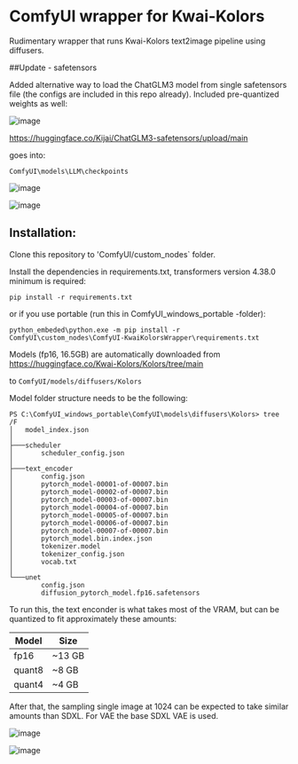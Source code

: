 # ComfyUI wrapper for Kwai-Kolors

Rudimentary wrapper that runs Kwai-Kolors text2image pipeline using diffusers.

##Update - safetensors

Added alternative way to load the ChatGLM3 model from single safetensors file (the configs are included in this repo already).
Included pre-quantized weights as well:

![image](https://github.com/kijai/ComfyUI-KwaiKolorsWrapper/assets/40791699/eea1f807-84f5-411f-98da-432c4aebf235) 

https://huggingface.co/Kijai/ChatGLM3-safetensors/upload/main

goes into:

`ComfyUI\models\LLM\checkpoints`

![image](https://github.com/kijai/ComfyUI-KwaiKolorsWrapper/assets/40791699/4dc62aa4-e318-4824-8e9b-87d4756cfa2b)

![image](https://github.com/kijai/ComfyUI-KwaiKolorsWrapper/assets/40791699/dd9a2698-1152-441c-9b45-0b1ff09b31dd)


## Installation:

Clone this repository to 'ComfyUI/custom_nodes` folder.

Install the dependencies in requirements.txt, transformers version 4.38.0 minimum is required:

`pip install -r requirements.txt`

or if you use portable (run this in ComfyUI_windows_portable -folder):

`python_embeded\python.exe -m pip install -r ComfyUI\custom_nodes\ComfyUI-KwaiKolorsWrapper\requirements.txt`


Models (fp16, 16.5GB) are automatically downloaded from https://huggingface.co/Kwai-Kolors/Kolors/tree/main

to `ComfyUI/models/diffusers/Kolors`

Model folder structure needs to be the following:

```
PS C:\ComfyUI_windows_portable\ComfyUI\models\diffusers\Kolors> tree /F
│   model_index.json
│
├───scheduler
│       scheduler_config.json
│
├───text_encoder
│       config.json
│       pytorch_model-00001-of-00007.bin
│       pytorch_model-00002-of-00007.bin
│       pytorch_model-00003-of-00007.bin
│       pytorch_model-00004-of-00007.bin
│       pytorch_model-00005-of-00007.bin
│       pytorch_model-00006-of-00007.bin
│       pytorch_model-00007-of-00007.bin
│       pytorch_model.bin.index.json
│       tokenizer.model
│       tokenizer_config.json
│       vocab.txt
│
└───unet
        config.json
        diffusion_pytorch_model.fp16.safetensors
```
To run this, the text enconder is what takes most of the VRAM, but can be quantized to fit approximately these amounts:

| Model | Size | 
|--------|------| 
| fp16 | ~13 GB|
| quant8 | ~8 GB | 
| quant4 | ~4 GB |

After that, the sampling single image at 1024 can be expected to take similar amounts than SDXL. For VAE the base SDXL VAE is used.

![image](https://github.com/kijai/ComfyUI-KwaiKolorsWrapper/assets/40791699/ada4ac93-58ee-4957-96cd-2b327579d4f8)

![image](https://github.com/kijai/ComfyUI-KwaiKolorsWrapper/assets/40791699/b6a17074-be09-4075-b66f-7857c871057a)

